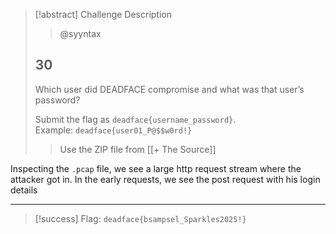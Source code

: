 > [!abstract] Challenge Description
> > @syyntax
> ## 30
> Which user did DEADFACE compromise and what was that user’s password?
> 
> Submit the flag as `deadface{username_password}`. Example: `deadface{user01_P@$$w0rd!}`
> 
> > Use the ZIP file from [[+ The Source]]

Inspecting the `.pcap` file, we see a large http request stream where the attacker got in. In the early requests, we see the post request with his login details

---
> [!success] Flag: `deadface{bsampsel_Sparkles2025!}`

